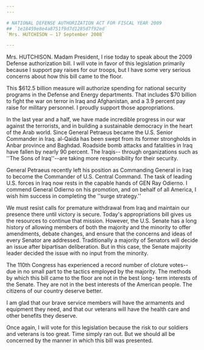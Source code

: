 ```yaml
---
---

# NATIONAL DEFENSE AUTHORIZATION ACT FOR FISCAL YEAR 2009
## `1e18459e8e4a8751f9d7d1285d7f92ed`
`Mrs. HUTCHISON — 17 September 2008`

---
```



Mrs. HUTCHISON. Madam President, I rise today to speak about the 2009 
Defense authorization bill. I will vote in favor of this legislation 
primarily because I support pay raises for our troops, but I have some 
very serious concerns about how this bill came to the floor.

This $612.5 billion measure will authorize spending for national 
security programs in the Defense and Energy departments. That includes 
$70 billion to fight the war on terror in Iraq and Afghanistan, and a 
3.9 percent pay raise for military personnel. I proudly support those 
appropriations.

In the last year and a half, we have made incredible progress in our 
war against the terrorists, and in building a sustainable democracy in 
the heart of the Arab world. Since General Petraeus became the U.S. 
Senior Commander in Iraq. al-Qaida has been swept from its former 
strongholds in Anbar province and Baghdad. Roadside bomb attacks and 
fatalities in Iraq have fallen by nearly 90 percent. The Iraqis--
through organizations such as ''The Sons of Iraq''--are taking more 
responsibility for their security.

General Petraeus recently left his position as Commanding General in 
Iraq to become the Commander of U.S. Central Command. The task of 
leading U.S. forces in Iraq now rests in the capable hands of GEN Ray 
Odierno. I commend General Odierno on his promotion, and on behalf of 
all America, I wish him success in completing the ''surge strategy.''

We must resist calls for premature withdrawal from Iraq and maintain 
our presence there until victory is secure. Today's appropriations bill 
gives us the resources to continue that mission. However, the U.S. 
Senate has a long history of allowing members of both the majority and 
the minority to offer amendments, debate changes, and ensure that the 
concerns and ideas of every Senator are addressed. Traditionally a 
majority of Senators will decide an issue after bipartisan 
deliberation. But in this case, the Senate majority leader decided the 
issue with no input from the minority.

The 110th Congress has experienced a record number of cloture votes--
due in no small part to the tactics employed by the majority. The 
methods by which this bill came to the floor are not in the best long-
term interests of the Senate. They are not in the best interests of the 
American people. The citizens of our country deserve better.

I am glad that our brave service members will have the armaments and 
equipment they need, and that our veterans will have the health care 
and other benefits they deserve.



Once again, I will vote for this legislation because the risk to our 
soldiers and veterans is too great. Time simply ran out. But we should 
all be concerned by the manner in which this bill was presented.